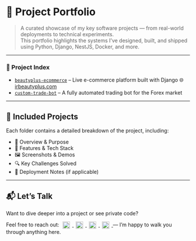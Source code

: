 # 🧰 Project Portfolio

> A curated showcase of my key software projects — from real-world deployments to technical experiments.  
> This portfolio highlights the systems I’ve designed, built, and shipped using Python, Django, NestJS, Docker, and more.

---

### 🔗 Project Index

- [`beautyplus-ecommerce`](./beautyplus-ecommerce/overview.md) – Live e-commerce platform built with Django 🌐 [irbeautyplus.com](https://irbeautyplus.com)
- [`custom-trade-bot`](./custom-trade-bot/overview.md) – A fully automated trading bot for the Forex market

---

## 📂 Included Projects

Each folder contains a detailed breakdown of the project, including:

- 🧠 Overview & Purpose  
- 🧩 Features & Tech Stack  
- 🖼️ Screenshots & Demos  
- 🔍 Key Challenges Solved  
- 🚀 Deployment Notes (if applicable)  

---

## 📬 Let’s Talk

Want to dive deeper into a project or see private code?  
    <p>
        Feel free to reach out:
        <a href="mailto:samadeagle@yahoo.com" target="_blank" rel="noreferrer">
        <img src="https://img.icons8.com/fluency/20/new-post.png" width="20" height="20" alt="Email" style="display:inline; text-decoration: none; vertical-align:middle; margin: 0 6px;" />
        </a>
        <a href="https://wa.me/989146446078" target="_blank" rel="noreferrer">
        <img src="https://img.icons8.com/color/20/whatsapp--v1.png" width="20" height="20" alt="WhatsApp" style="display:inline; text-decoration: none; vertical-align:middle; margin: 0 6px;" />
        </a>
        <a href="https://t.me/SamadTnd" target="_blank" rel="noreferrer">
        <img src="https://img.icons8.com/ios-filled/20/0088cc/telegram-app.png" width="20" height="20" alt="Telegram" style="display:inline; text-decoration: none; vertical-align:middle; margin: 0 6px;" />
        </a>
        <a href="https://www.linkedin.com/in/samad-taghi-nezhad-8a8a50300" target="_blank" rel="noreferrer">
        <img src="https://raw.githubusercontent.com/danielcranney/readme-generator/main/public/icons/socials/linkedin.svg" width="20" height="20" alt="LinkedIn" style="display:inline; vertical-align:middle; margin: 0 6px; text-decoration: none;" />
        </a>
        — I’m happy to walk you through anything here.
    </p>
